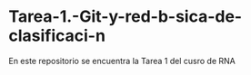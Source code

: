 # Tarea-1.-Git-y-red-b-sica-de-clasificaci-n
En este repositorio se encuentra la Tarea 1 del cusro de RNA
